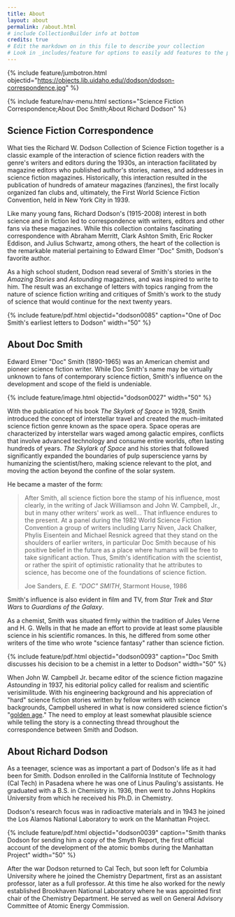 ```yaml
---
title: About
layout: about
permalink: /about.html
# include CollectionBuilder info at bottom
credits: true
# Edit the markdown on in this file to describe your collection
# Look in _includes/feature for options to easily add features to the page
---
```


{% include feature/jumbotron.html objectid="https://objects.lib.uidaho.edu//dodson/dodson-correspondence.jpg" %} 

{% include feature/nav-menu.html sections="Science Fiction Correspondence;About Doc Smith;About Richard Dodson" %}

## Science Fiction Correspondence

What ties the Richard W. Dodson Collection of Science Fiction together is a classic example of the interaction of science fiction readers with the genre's writers and editors during the 1930s, an interaction facilitated by magazine editors who published author's stories, names, and addresses in science fiction magazines.
Historically, this interaction resulted in the publication of hundreds of amateur magazines (fanzines), the first locally organized fan clubs and, ultimately, the First World Science Fiction Convention, held in New York City in 1939.

Like many young fans, Richard Dodson's (1915-2008) interest in both science and in fiction led to correspondence with writers, editors and other fans via these magazines. 
While this collection contains fascinating correspondence with Abraham Merritt, Clark Ashton Smith, Eric Rocker Eddison, and Julius Schwartz, among others, the heart of the collection is the remarkable material pertaining to Edward Elmer "Doc" Smith, Dodson's favorite author.  

As a high school student, Dodson read several of Smith's stories in the *Amazing Stories* and *Astounding* magazines, and was inspired to write to him. 
The result was an exchange of letters with topics ranging from the nature of science fiction writing and critiques of Smith's work to the study of science that would continue for the next twenty years.

{% include feature/pdf.html objectid="dodson0085" caption="One of Doc Smith's earliest letters to Dodson" width="50" %}

## About Doc Smith

Edward Elmer "Doc" Smith (1890-1965) was an American chemist and pioneer science fiction writer.
While Doc Smith's name may be virtually unknown to fans of contemporary science fiction, Smith's influence on the development and scope of the field is undeniable. 

{% include feature/image.html objectid="dodson0027" width="50" %}

With the publication of his book *The Skylark of Space* in 1928, Smith introduced the concept of interstellar travel and created the much-imitated science fiction genre known as the space opera. 
Space operas are characterized by interstellar wars waged among galactic empires, conflicts that involve advanced technology and consume entire worlds, often lasting hundreds of years.
*The Skylark of Space* and his stories that followed significantly expanded the boundaries of pulp superscience yarns by humanizing the scientist/hero, making science relevant to the plot, and moving the action beyond the confine of the solar system. 

He became a master of the form:

<blockquote class="blockquote py-4">
  <p class="mb-0">After Smith, all science fiction bore the stamp of his influence, most clearly, in the writing of Jack Williamson and John W. Campbell, Jr., but in many other writers' work as well... That influence endures to the present. At a panel during the 1982 World Science Fiction Convention a group of writers including Larry Niven, Jack Chalker, Phylis Eisentein and Michael Resnick agreed that they stand on the shoulders of earlier writers, in particular Doc Smith because of his positive belief in the future as a place where humans will be free to take significant action. Thus, Smith's identification with the scientist, or rather the spirit of optimistic rationality that he attributes to science, has become one of the foundations of science fiction.</p>
  <footer class="blockquote-footer">Joe Sanders, <cite title="Source Title">E. E. "DOC" SMITH</cite>, Starmont House, 1986</footer>
</blockquote>

Smith's influence is also evident in film and TV, from *Star Trek* and *Star Wars* to *Guardians of the Galaxy*.

As a chemist, Smith was situated firmly within the tradition of Jules Verne and H. G. Wells in that he made an effort to provide at least some plausible science in his scientific romances. 
In this, he differed from some other writers of the time who wrote "science fantasy" rather than science fiction.

{% include feature/pdf.html objectid="dodson0093" caption="Doc Smith discusses his decision to be a chemist in a letter to Dodson" width="50" %}

When John W. Campbell Jr. became editor of the science fiction magazine *Astounding* in 1937, his editorial policy called for realism and scientific verisimilitude. 
With his engineering background and his appreciation of "hard" science fiction stories written by fellow writers with science backgrounds, Campbell ushered in what is now considered science fiction's "[golden age](https://en.wikipedia.org/wiki/Golden_Age_of_Science_Fiction)." 
The need to employ at least somewhat plausible science while telling the story is a connecting thread throughout the correspondence between Smith and Dodson.

## About Richard Dodson

As a teenager, science was as important a part of Dodson's life as it had been for Smith. 
Dodson enrolled in the California Institute of Technology (Cal Tech) in Pasadena where he was one of Linus Pauling's assistants.
He graduated with a B.S. in Chemistry in. 1936, then went to Johns Hopkins University from which he received his Ph.D. in Chemistry.

Dodson's research focus was in radioactive materials and in 1943 he joined the Los Alamos National Laboratory to work on the Manhattan Project. 

{% include feature/pdf.html objectid="dodson0039" caption="Smith thanks Dodson for sending him a copy of the Smyth Report, the first official account of the development of the atomic bombs during the Manhattan Project" width="50" %}

After the war Dodson returned to Cal Tech, but soon left for Columbia University where he joined the Chemistry Department, first as an assistant professor, later as a full professor. 
At this time he also worked for the newly established Brookhaven National Laboratory where he was appointed first chair of the Chemistry Department. 
He served as well on General Advisory Committee of Atomic Energy Commission.
